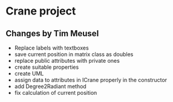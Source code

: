 ﻿# Crane project

## Changes by Tim Meusel

- Replace labels with textboxes
- save current position in matrix class as doubles
- replace public attributes with private ones
- create suitable properties
- create UML
- assign data to attributes in ICrane properly in the constructor
- add Degree2Radiant method
- fix calculation of current position